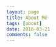 ```yaml
---
layout: page
title: About Me
tags: [about]
date: 2016-03-21
comments: false
---
```

    
<center><a href="https://quincyhan.github.io"><b></b></a></center>

